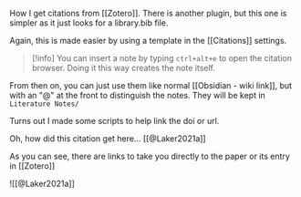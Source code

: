 How I get citations from [[Zotero]]. There is another plugin, but this one is simpler as it just looks for a library.bib file.

Again, this is made easier by using a template in the [[Citations]] settings.

> [!info] 
> You can insert a note by typing `ctrl+alt+e` to open the citation browser. Doing it this way creates the note itself. 

From then on, you can just use them like normal [[Obsidian - wiki link]], but with an "@" at the front to distinguish the notes. They will be kept in `Literature Notes/`

Turns out I made some scripts to help link the doi or url.

Oh, how did this citation get here... [[@Laker2021a]]

As you can see, there are links to take you directly to the paper or its entry in [[Zotero]]

![[@Laker2021a]]

